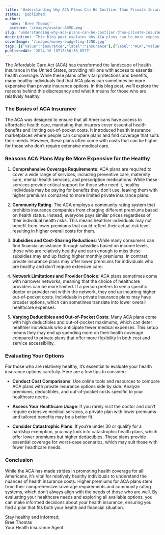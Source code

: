 ```yaml
---
title: 'Understanding Why ACA Plans Can Be Costlier Than Private Insurance for the Healthy'
status: 'published'
author:
  name: 'Bree Thomas'
  picture: '/images/avatar-A0MD.png'
slug: 'understanding-why-aca-plans-can-be-costlier-than-private-insurance-for-the-healthy'
description: 'This blog post explains why ACA plans can be more expensive for relatively healthy individuals compared to private insurance. It encourages healthy individuals to evaluate their healthcare usage and consider alternative options, such as lower-premium private plans or catastrophic coverage, to find insurance that better aligns with their needs and budget.'
coverImage: '/images/money-budgeting-I3ND.jpg'
tags: [{"value":"insurance","label":"Insurance"},{"label":"ACA","value":"aca"}]
publishedAt: '2024-10-18T13:50:38.052Z'
---
```


The Affordable Care Act (ACA) has transformed the landscape of health insurance in the United States, providing millions with access to essential health coverage. While these plans offer vital protections and benefits, many healthy individuals find that ACA plans can sometimes be more expensive than private insurance options. In this blog post, we’ll explore the reasons behind this discrepancy and what it means for those who are relatively healthy.

### The Basics of ACA Insurance

The ACA was designed to ensure that all Americans have access to affordable health care, mandating that insurers cover essential health benefits and limiting out-of-pocket costs. It introduced health insurance marketplaces where people can compare plans and find coverage that suits their needs. However, these plans often come with costs that can be higher for those who don’t require extensive medical care.

### Reasons ACA Plans May Be More Expensive for the Healthy

1. **Comprehensive Coverage Requirements**: ACA plans are required to cover a wide range of services, including preventive care, maternity care, mental health services, and prescription medications. While these services provide critical support for those who need it, healthy individuals may be paying for benefits they don’t use, leaving them with higher premiums compared to more limited private insurance plans.

2. **Community Rating**: The ACA employs a community rating system that prohibits insurance companies from charging different premiums based on health status. Instead, everyone pays similar prices regardless of their individual health risks. This means healthier individuals may not benefit from lower premiums that could reflect their actual risk level, resulting in higher overall costs for them.

3. **Subsidies and Cost-Sharing Reductions**: While many consumers can find financial assistance through subsidies based on income levels, those who are relatively healthy and earn enough to miss these subsidies may end up facing higher monthly premiums. In contrast, private insurance plans may offer lower premiums for individuals who are healthy and don’t require extensive care.

4. **Network Limitations and Provider Choice**: ACA plans sometimes come with narrower networks, meaning that the choice of healthcare providers can be more limited. If a person prefers to see a specific doctor or provider not within the network, they end up incurring higher out-of-pocket costs. Individuals in private insurance plans may have broader options, which can sometimes translate into lower overall healthcare expenses.

5. **Varying Deductibles and Out-of-Pocket Costs**: Many ACA plans come with high deductibles and out-of-pocket maximums, which can deter healthier individuals who anticipate fewer medical expenses. This setup means they may end up spending more on their health coverage compared to private plans that offer more flexibility in both cost and service accessibility.

### Evaluating Your Options

For those who are relatively healthy, it’s essential to evaluate your health insurance options carefully. Here are a few tips to consider:

- **Conduct Cost Comparisons**: Use online tools and resources to compare ACA plans with private insurance options side by side. Analyze premiums, deductibles, and out-of-pocket costs specific to your healthcare needs.

- **Assess Your Healthcare Usage**: If you rarely visit the doctor and don’t require extensive medical services, a private plan with lower premiums and tailored benefits may be a better fit.

- **Consider Catastrophic Plans**: If you’re under 30 or qualify for a hardship exemption, you may look into catastrophic health plans, which offer lower premiums but higher deductibles. These plans provide essential coverage for worst-case scenarios, which may suit those with fewer healthcare needs.

### Conclusion

While the ACA has made strides in promoting health coverage for all Americans, it’s vital for relatively healthy individuals to understand the nuances of health insurance costs. Higher premiums for ACA plans stem from their comprehensive coverage requirements and community rating systems, which don’t always align with the needs of those who are well. By evaluating your healthcare needs and exploring all available options, you can make informed decisions about your health insurance, ensuring you find a plan that fits both your health and financial situation.

Stay healthy and informed,\
Bree Thomas\
Your Health Insurance Agent